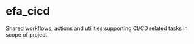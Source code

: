 # efa_cicd
Shared workflows, actions and utilities supporting CI/CD related tasks in scope of project
